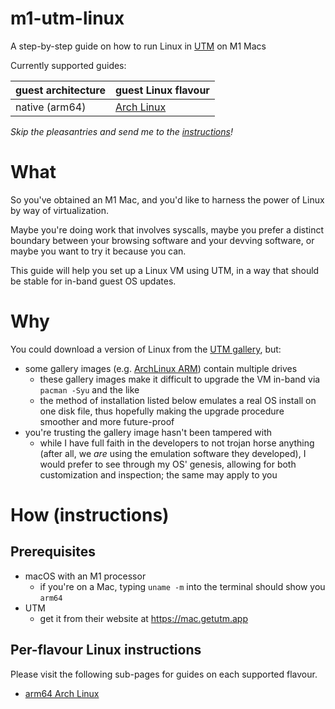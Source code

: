 # m1-utm-linux

A step-by-step guide on how to run Linux in [UTM](https://mac.getutm.app) on M1 Macs

Currently supported guides:

| guest architecture | guest Linux flavour |
| ------------------ | ------------------- |
| native (arm64) | [Arch Linux](https://archlinux.org) |

_Skip the pleasantries and send me to the [instructions](#how-instructions)!_

# What

So you've obtained an M1 Mac, and you'd like to harness the power of Linux by
way of virtualization.

Maybe you're doing work that involves syscalls, maybe you prefer a distinct
boundary between your browsing software and your devving software, or maybe you
want to try it because you can.

This guide will help you set up a Linux VM using UTM, in a way that should be
stable for in-band guest OS updates.

# Why

You could download a version of Linux from the [UTM
gallery](https://mac.getutm.app/gallery/), but:

  * some gallery images (e.g. [ArchLinux
    ARM](https://mac.getutm.app/gallery/archlinux-arm)) contain multiple drives
    * these gallery images make it difficult to upgrade the VM in-band via
      `pacman -Syu` and the like
    * the method of installation listed below emulates a real OS install on one
      disk file, thus hopefully making the upgrade procedure smoother and more
      future-proof
  * you're trusting the gallery image hasn't been tampered with
    * while I have full faith in the developers to not trojan horse anything
      (after all, we _are_ using the emulation software they developed), I
      would prefer to see through my OS' genesis, allowing for both
      customization and inspection; the same may apply to you

# How (instructions)

## Prerequisites

  * macOS with an M1 processor
    * if you're on a Mac, typing `uname -m` into the terminal should show you `arm64`
  * UTM
    * get it from their website at https://mac.getutm.app

## Per-flavour Linux instructions

Please visit the following sub-pages for guides on each supported flavour.

  * [arm64 Arch Linux](arm64-arch/README.md)
